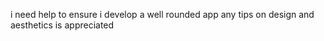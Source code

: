 i need help to ensure i develop a well rounded app any tips on design and aesthetics is appreciated 
